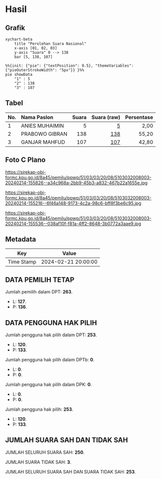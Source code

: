 # Hasil

## Grafik

```mermaid
xychart-beta
    title "Perolehan Suara Nasional"
    x-axis [01, 02, 03]
    y-axis "Suara" 0 --> 138
    bar [5, 138, 107]
```

```mermaid
%%{init: {"pie": {"textPosition": 0.5}, "themeVariables": {"pieOuterStrokeWidth": "5px"}} }%%
pie showData
    "1" : 5
    "2" : 138
    "3" : 107
```

## Tabel

| No. | Nama Paslon    | Suara | Suara (raw) | Persentase |
|:--- |:-------------- | -----:| -----------:| ----------:|
| 1   | ANIES MUHAIMIN | 5     | [5][p-1]    | 2,00       |
| 2   | PRABOWO GIBRAN | 138   | [138][p-2]  | 55,20      |
| 3   | GANJAR MAHFUD  | 107   | [107][p-3]  | 42,80      |


[p-1]: https://github.com/gigit-pemilu/pemilu-2024/blob/main/pilpres/hitung-suara/sub/51-bali/sub/03-badung/sub/03-abiansemal/sub/2008-abiansemal/sub/003-tps/sub/paslon-1.txt
[p-2]: https://github.com/gigit-pemilu/pemilu-2024/blob/main/pilpres/hitung-suara/sub/51-bali/sub/03-badung/sub/03-abiansemal/sub/2008-abiansemal/sub/003-tps/sub/paslon-2.txt
[p-3]: https://github.com/gigit-pemilu/pemilu-2024/blob/main/pilpres/hitung-suara/sub/51-bali/sub/03-badung/sub/03-abiansemal/sub/2008-abiansemal/sub/003-tps/sub/paslon-3.txt

## Foto C Plano

https://sirekap-obj-formc.kpu.go.id/8a45/pemilu/ppwp/51/03/03/20/08/5103032008003-20240214-155826--a34c968a-2bb9-45b3-a832-467b22a1655e.jpg

https://sirekap-obj-formc.kpu.go.id/8a45/pemilu/ppwp/51/03/03/20/08/5103032008003-20240214-155216--6f46a148-9173-4c2a-98c6-bff8f3be6c95.jpg

https://sirekap-obj-formc.kpu.go.id/8a45/pemilu/ppwp/51/03/03/20/08/5103032008003-20240214-155536--038af10f-f81a-4ff2-8648-3b0772a3aae9.jpg


## Metadata

| Key        | Value               |
| ---------- | ------------------- |
| Time Stamp | 2024-02-21 20:00:00 |


## DATA PEMILIH TETAP

Jumlah pemilih dalam DPT: **263**.
 * L: **127**.
 * P: **136**.

## DATA PENGGUNA HAK PILIH

Jumlah pengguna hak pilih dalam DPT: **253**.
 * L: **120**.
 * P: **133**.

Jumlah pengguna hak pilih dalam DPTb: **0**.
 * L: **0**.
 * P: **0**.

Jumlah pengguna hak pilih dalam DPK: **0**.
 * L: **0**.
 * P: **0**.

Jumlah pengguna hak pilih: **253**.
 * L: **120**.
 * P: **133**.

## JUMLAH SUARA SAH DAN TIDAK SAH

JUMLAH SELURUH SUARA SAH: **250**.

JUMLAH SUARA TIDAK SAH: **3**.

JUMLAH SELURUH SUARA SAH DAN SUARA TIDAK SAH: **253**.


